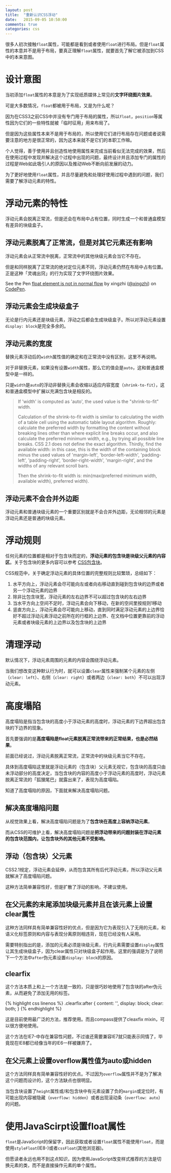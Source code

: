 ```yaml
---
layout: post
title:  "重新认识CSS浮动"
date:   2015-09-05 10:50:00
comments: true
categories: css
---
```


很多人初次接触`float`属性，可能都是看到或者使用`float`进行布局。但是`float`属性的本意并不是用于布局，要真正理解`float`属性，就要首先了解它被添加到CSS中的本来意图。

# 设计意图
当初添加`float`属性的本意是为了实现纸质媒体上常见的**文字环绕图片效果**。

可是大多数情况，`float`都被用于布局，又是为什么呢？

因为在CSS3之前CSS中并没有专门用于布局的属性，所以`float`，`position`等属性因为它们的一些特性就被「临时征用」用来布局了。

但是因为这些属性本来不是用于布局的，所以使用它们进行布局存在问题或者说需要注意的地方是很正常的，因为这本来就不是它们的本职工作嘛。

个人觉得，善于使用并且创造性地使用属性来完成当前看似无法完成的效果，然后在使用过程中发现并解决这个过程中出现的问题，最终设计并且添加专门的属性的过程是Web如此吸引人的原因以及推动Web不断向前发展的动力。

为了更好地使用`float`属性，并且尽量避免和处理好使用过程中遇到的问题，我们需要了解浮动元素的特性。

# 浮动元素的特性
浮动元素会脱离正常流，但是还会在布局中占有位置，同时生成一个和普通盒模型有差异的块级盒子。

## 浮动元素脱离了正常流，但是对其它元素还有影响
浮动元素会从正常流中脱离，正常流中的其他块级元素会当它不存在。

但是和同样脱离了正常流的绝对定位元素不同，浮动元素仍然在布局中占有位置。正是这种「灵魂出窍」的行为实现了文字环绕图片效果。

<p data-height="266" data-theme-id="18224" data-slug-hash="OyPGJO" data-default-tab="result" data-user="xingzhi" class='codepen'>See the Pen <a href='http://codepen.io/xingzhi/pen/OyPGJO/'>float element is not in normal flow</a> by xingzhi (<a href='http://codepen.io/xingzhi'>@xingzhi</a>) on <a href='http://codepen.io'>CodePen</a>.</p>

## 浮动元素会生成块级盒子
无论是行内元素还是块级元素，浮动之后都会生成块级盒子。所以对浮动元素设置`display: block`是完全多余的。

## 浮动元素的宽度
替换元素浮动后的`width`属性值的确定和在正常流中没有区别，这里不再说明。

对于非替换元素，如果没有设置`width`属性，那么它的值会是`auto`，这和普通盒模型中是一样的。

只是`width`是`auto`的浮动非替换元素会收缩以适应内容宽度（`shrink-to-fit`），这和普通盒模型中扩展以充满包含块是相反的。

>If 'width' is computed as 'auto', the used value is the "shrink-to-fit" width.
>
>Calculation of the shrink-to-fit width is similar to calculating the width of a table cell using the automatic table layout algorithm. Roughly: calculate the preferred width by formatting the content without breaking lines other than where explicit line breaks occur, and also calculate the preferred minimum width, e.g., by trying all possible line breaks. CSS 2.1 does not define the exact algorithm. Thirdly, find the available width: in this case, this is the width of the containing block minus the used values of 'margin-left', 'border-left-width', 'padding-left', 'padding-right', 'border-right-width', 'margin-right', and the widths of any relevant scroll bars.
>
>Then the shrink-to-fit width is: min(max(preferred minimum width, available width), preferred width).

## 浮动元素不会合并外边距
浮动元素和普通块级元素的一个重要区别就是不会合并外边距，无论相邻的元素是浮动元素还是普通的块级元素。

# 浮动规则
任何元素的位置都是相对于包含块而定的，**浮动元素的包含块是块级父元素的内容区**。关于包含块的更多内容可以参考 [CSS包含块](/css/2015/08/26/css-containing-block.html)。

CSS规范中，关于确定浮动元素的具体位置的完整规则比较繁琐，总结如下：

1. 水平方向上，浮动元素会尽可能向左或者向右移动直到碰到包含块的边界或者另一个浮动元素的边界
2. 除非比包含块宽，浮动元素的左右边界不可以超过包含块的左右边界
3. 当水平方向上空间不足时，浮动元素会向下移动，在新的空间里按规则1移动
4. 竖直方向上，浮动元素会尽可能向上移动，直到同时满足浮动元素的上边界恰好不超过浮动元素浮动之前所在的行框的上边界、在文档中位置更靠前的浮动元素或者块级元素的上边界以及包含块的上边界

# 清理浮动
默认情况下，浮动元素周围的元素的内容会围绕浮动元素。

当我们想改变这种默认行为时，就可以设置`clear`属性来强制某个元素的左侧（`clear: left`）、右侧（`clear: right`）或者两边（`clear: both`）不可以出现浮动元素。

# 高度塌陷
高度塌陷是指当包含块的高度小于浮动元素的高度时，浮动元素的下边界超出包含块的下边界的现象。

首先要强调的是**高度塌陷是float元素脱离正常流带来的正常结果，也是必然结果**。

前面已经说过，浮动元素脱离正常流，正常流中的块级元素当它不存在。

具体到高度塌陷这里就是浮动元素的（包含块）父元素无视它，包含块的高度只由未浮动部分的高度决定，当包含块的内容的高度小于浮动元素的高度时，浮动元素脱离正常流的「狐狸尾巴」就露出来了，表现为高度塌陷。

知道了高度塌陷的原因，下面就来解决高度塌陷问题。

## 解决高度塌陷问题
从视觉效果上看，解决高度塌陷问题是为了**包含块在高度上容纳浮动元素**。

而从CSS的可维护上看，解决高度塌陷问题是**把浮动带来的问题封装在浮动元素的包含块范围内，让包含块外的其他元素不受影响。**

## 浮动（包含块）父元素
CSS2.1规定，浮动元素会延伸，从而包含其所有后代浮动元素，所以浮动父元素就解决了高度塌陷问题。

这种方法简单兼容性好，但是扩散了浮动的影响，不建议使用。

## 在父元素的末尾添加块级元素并且在该元素上设置clear属性
这种方法同样具有简单兼容性好的优点，但是因为它为表现引入了无用的元素，和语义化标签原则和内容与表现分离原则相违背，现在已经没有人采用。

需要特别指出的是，添加的元素必须是块级元素，行内元素需要设置`display`属性让其生成块级盒子，因为clear属性只对块级盒子起作用。这里的强调是为了说明下一个方法中`after`伪元素设置`display: block`的原因。

## clearfix
这个方法本质上和上一个方法是一致的，只是很巧妙地使用了包含块的after伪元素，从而避免了添加无用的标签。

{% highlight css linenos %}
.clearfix:after {
  content: '',
  display: block;
  clear: both;
}
{% endhighlight %}

这是目前使用最广泛的方法，推荐使用。而且compass提供了cleaxfix mixin，可以很方便地使用。

这个方法在IE7-中存在兼容性问题，不过谁还需要兼容IE7就只能表示同情了，毕竟现在IE8都已经像当年的IE6一样被嫌弃了。

## 在父元素上设置overflow属性值为auto或hidden
这个方法同样具有简单兼容性好的优点。不过因为`overflow`属性并不是为了解决这个问题而设计的，这个方法缺点也很明显。

当包含块设置了`height`属性或/和包含块中有元素设置了负的`margin`或定位时，有可能出现内容被隐藏（`overflow: hidden`）或者出现滚动条（`overflow: auto`）的问题。

# 使用JavaScirpt设置float属性
`float`是JavaScript的保留字，因此获取或者设置`float`属性不能使用`float`，而是使用`styleFloat`(IE8-)或者`cssFloat`(其他浏览器)。

但愿读者永远也用不到这点知识，因为使用JavaScript改变样式推荐的方法是切换元素的类，而不是直接操作元素的单个属性。

